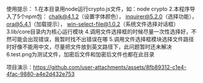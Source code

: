 使用提示：
1.在本目录用node运行crypto.js文件，如：node crypto
2.本程序导入了5个npm包： chalk@4.1.2（设置字体颜色）， inquirer@5.2.0（选择功能），ora@5.4.1（加载提示）， win-select-file@1.0.2（系统文件选择对话框）
3.lib/core目录内为核心运行模块
4.调用文件选择框的时候尽量一次性选择好，不然可能会出现错误，我暂时找不出错误在哪
5.调用文件选择框模块选择文件路径时好像不能用中文，尽量把文件放到英文路径下，此问题暂时还未解决
6.test.png为测试文件，加密后文件和加密后文件也都在此目录

项目演示：https://github.com/user-attachments/assets/8fb89312-c1e4-4fac-9880-a4e2d432e753

